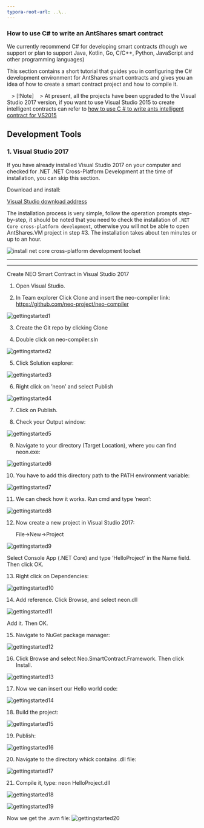 ```yaml
---
typora-root-url: ..\..
---
```


### How to use C# to write an AntShares smart contract

We currently recommend C# for developing smart contracts (though we support or plan to support Java, Kotlin, Go, C/C++, Python, JavaScript and other programming languages)

This section contains a short tutorial that guides you in configuring the C# development environment for AntShares smart contracts and gives you an idea of ​​how to create a smart contract project and how to compile it.

   > [!Note]
   > At present, all the projects have been upgraded to the Visual Studio 2017 version, if you want to use Visual Studio 2015 to create intelligent contracts can refer to [how to use C # to write ants intelligent contract for VS2015](getting-started-2015.md)

## Development Tools

### 1. Visual Studio 2017

If you have already installed Visual Studio 2017 on your computer and checked for .NET .NET Cross-Platform Development at the time of installation, you can skip this section.

Download and install:

[Visual Studio download address](https://www.visualstudio.com/products/visual-studio-community-vs)

The installation process is very simple, follow the operation prompts step-by-step, it should be noted that you need to check the installation of `.NET Core cross-platform development`, otherwise you will not be able to open AntShares.VM project in step #3. The installation takes about ten minutes or up to an hour.

![install net core cross-platform development toolset](assets/install_core_cross_platform_development_toolset.png)

------------------------------------------------------------------------------------------------------------------------------
------------------------------------------------------------------------------------------------------------------------------


Create NEO Smart Contract in Visual Studio 2017

1. Open Visual Studio.


2. In Team explorer Click Clone and insert the neo-compiler link: https://github.com/neo-project/neo-compiler

![gettingstarted1](assets/getting_started_1.png)

3. Create the Git repo by clicking Clone



4. Double click on neo-compiler.sln


![gettingstarted2](assets/getting_started_2.PNG)

 
5. Click Solution explorer:


![gettingstarted3](assets/getting_started_3.png)


 
6. Right click on ’neon’ and select Publish

![gettingstarted4](assets/getting_started_4.png)

 
7. Click on Publish.

8. Check your Output window:

![gettingstarted5](assets/getting_started_5.png)

  
9. Navigate to your directory (Target Location), where you can find neon.exe:

![gettingstarted6](assets/getting_started_6.png)

10. You have to add this directory path to the PATH environment variable:

![gettingstarted7](assets/getting_started_7.png)

11. We can check how it works. Run cmd and type ’neon’:


![gettingstarted8](assets/getting_started_8.png)

12. Now create a new project in Visual Studio 2017:

	File->New->Project
    
![gettingstarted9](assets/getting_started_9.png)

Select Console App (.NET Core) and type ’HelloProject’ in the Name field. Then click OK.

13. Right click on Dependencies:

![gettingstarted10](assets/getting_started_10.png)
 
14. Add reference. Click Browse, and select neon.dll


![gettingstarted11](assets/getting_started_11.png)

Add it. Then OK.

15. Navigate to NuGet package manager:

![gettingstarted12](assets/getting_started_12.png)


16. Click Browse and select Neo.SmartContract.Framework. Then click Install.
 
![gettingstarted13](assets/getting_started_13.png)


17. Now we can insert our Hello world code:

![gettingstarted14](assets/getting_started_14.png)

 
18. Build the project:


 
![gettingstarted15](assets/getting_started_15.png)

 
19. Publish:
 
![gettingstarted16](assets/getting_started_16.png)

20.  Navigate to the directory whick contains .dll file:

![gettingstarted17](assets/getting_started_17.png)

21. Compile it, type: neon HelloProject.dll

![gettingstarted18](assets/getting_started_18.png)

![gettingstarted19](assets/getting_started_19.png)
 

  
Now we get the .avm file:
![gettingstarted20](assets/getting_started_20.png)



